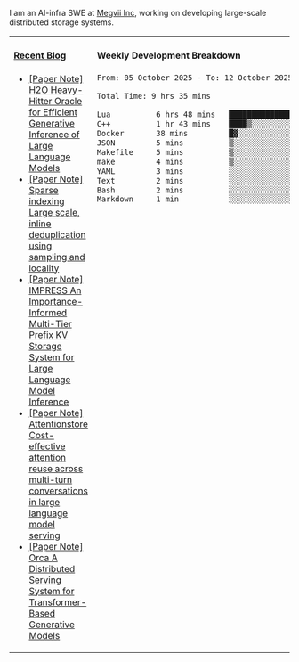 I am an AI-infra SWE at [Megvii Inc](https://en.megvii.com/), working on developing large-scale distributed storage systems.

<table width="960px">
<tr>
<td valign="top" width="50%">

#### <a href="https://www.kongjun18.me" target="_blank">Recent Blog</a>

<!-- BLOG-POST-LIST:START -->
- [[Paper Note] H2O Heavy-Hitter Oracle for Efficient Generative Inference of Large Language Models](https://kongjun18.github.io/posts/h2o-heavy-hitter-oracle-for-efficient-generative-inference-of-large-language-models/)
- [[Paper Note] Sparse indexing Large scale, inline deduplication using sampling and locality](https://kongjun18.github.io/posts/sparse-indexing-large-scale-inline-deduplication-using-sampling-and-locality/)
- [[Paper Note] IMPRESS An Importance-Informed Multi-Tier Prefix KV Storage System for Large Language Model Inference](https://kongjun18.github.io/posts/impress-an-importance-informed-multi-tier-prefix-kv-storage-system-for-large-language-model-inference/)
- [[Paper Note] Attentionstore Cost-effective attention reuse across multi-turn conversations in large language model serving](https://kongjun18.github.io/posts/attentionstore-cost-effective-attention-reuse-across-multi-turn-conversations-in-large-language-model-serving/)
- [[Paper Note] Orca A Distributed Serving System for Transformer-Based Generative Models](https://kongjun18.github.io/posts/orca-a-distributed-serving-system-for-transformer-based-generative-models/)
<!-- BLOG-POST-LIST:END -->

</td>
<td valign="top" width="50%">

#### Weekly Development Breakdown

<!--START_SECTION:waka-->

```txt
From: 05 October 2025 - To: 12 October 2025

Total Time: 9 hrs 35 mins

Lua          6 hrs 48 mins   █████████████████▓░░░░░░░   70.94 %
C++          1 hr 43 mins    ████▒░░░░░░░░░░░░░░░░░░░░   17.97 %
Docker       38 mins         █▓░░░░░░░░░░░░░░░░░░░░░░░   06.71 %
JSON         5 mins          ▒░░░░░░░░░░░░░░░░░░░░░░░░   00.91 %
Makefile     5 mins          ▒░░░░░░░░░░░░░░░░░░░░░░░░   00.89 %
make         4 mins          ▒░░░░░░░░░░░░░░░░░░░░░░░░   00.76 %
YAML         3 mins          ░░░░░░░░░░░░░░░░░░░░░░░░░   00.57 %
Text         2 mins          ░░░░░░░░░░░░░░░░░░░░░░░░░   00.47 %
Bash         2 mins          ░░░░░░░░░░░░░░░░░░░░░░░░░   00.38 %
Markdown     1 min           ░░░░░░░░░░░░░░░░░░░░░░░░░   00.20 %
```

<!--END_SECTION:waka-->
</td>
</tr>

</table>
